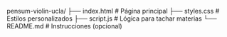 pensum-violin-ucla/
├── index.html          # Página principal
├── styles.css          # Estilos personalizados
├── script.js           # Lógica para tachar materias
└── README.md           # Instrucciones (opcional)
